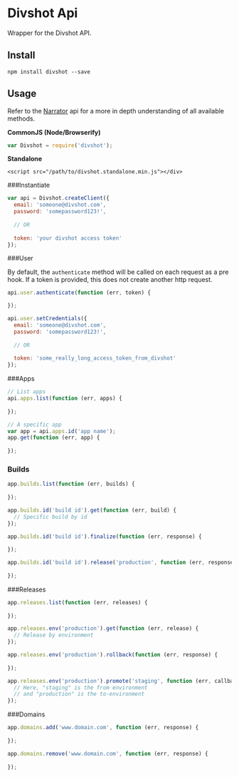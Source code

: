 # Divshot Api

Wrapper for the Divshot API. 

## Install

```
npm install divshot --save
```

## Usage

Refer to the [Narrator](https://github.com/scottcorgan/narrator) api for a more in depth understanding of all available methods.

**CommonJS (Node/Browserify)**
```javascript
var Divshot = require('divshot');
```

**Standalone**
```
<script src="/path/to/divshot.standalone.min.js"></div>
```

###Instantiate

```javascript
var api = Divshot.createClient({
  email: 'someone@divshot.com',
  password: 'somepassword123!',
  
  // OR
  
  token: 'your divshot access token'
});
```

###User

By default, the ` authenticate ` method will be called on each request as a pre hook. If a token is provided, this does not create another http request.

```javascript
api.user.authenticate(function (err, token) {

});

api.user.setCredentials({
  email: 'someone@divshot.com',
  password: 'somepassword123!',
  
  // OR
  
  token: 'some_really_long_access_token_from_divshot'
});
```

###Apps

```javascript
// List apps
api.apps.list(function (err, apps) {
  
});

// A specific app
var app = api.apps.id('app name');
app.get(function (err, app) {
  
});
```

### Builds

```javascript
app.builds.list(function (err, builds) {
  
});

app.builds.id('build id').get(function (err, build) {
  // Specific build by id
});

app.builds.id('build id').finalize(function (err, response) {
  
});

app.builds.id('build id').release('production', function (err, response) {
  
});
```

###Releases

```javascript
app.releases.list(function (err, releases) {
  
});

app.releases.env('production').get(function (err, release) {
  // Release by environment
});

app.releases.env('production').rollback(function (err, response) {
  
});

app.releases.env('production').promote('staging', function (err, callback) {
  // Here, "staging" is the from environment
  // and "production" is the to-environment
});
```

###Domains

```javascript
app.domains.add('www.domain.com', function (err, response) {
  
});

app.domains.remove('www.domain.com', function (err, response) {
  
});

```


